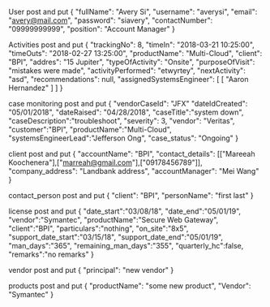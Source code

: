 User post and put 
{
    "fullName": "Avery Si",
    "username": "averysi",
    "email": "avery@mail.com",
    "password": "siavery",
    "contactNumber": "09999999999",
    "position": "Account Manager"
}

Activities post and put
{
        "trackingNo": 8,
        "timeIn": "2018-03-21 10:25:00",
        "timeOuts": "2018-02-27 13:25:00",
        "productName": "Multi-Cloud",
        "client": "BPI",
        "addres": "15 Jupiter",
        "typeOfActivity": "Onsite",
        "purposeOfVisit": "mistakes were made",
        "activityPerformed": "etwyrtey",
        "nextActivity": "asd",
        "recommendations": null,
        "assignedSystemsEngineer": [
            [
                "Aaron Hernandez"
            ]
        ]
}

case monitoring post and put
{
    "vendorCaseId": "JFX"
    "dateIdCreated": "05/01/2018",
	"dateRaised": "04/28/2018",
    "caseTitle":"system down",
	"caseDescription":"troubleshoot",
    "severity": 3,
	"vendor": "Veritas",
	"customer":"BPI",
	"productName":"Multi-Cloud",
	"systemsEngineerLead":"Jefferson Ong",
    "case_status": "Ongoing"
}

client post and put 
{
    "accountName": "BPI",
    "contact_details": [["Mareeah Koochenera"],["marreah@gmail.com"],["09178456789"]],
    "company_address": "Landbank address",
    "accountManager": "Mei Wang" 
}

contact_person post and put 
{
    "client": "BPI",
    "personName": "first last"
}

license post and put 
{
	"date_start":"03/08/18",
	"date_end":"05/01/19",
	"vendor":"Symantec",
	"productName":"Secure Web Gateway",
	"client":"BPI",
	"particulars":"nothing",
	"on_site":"8x5",
	"support_date_start":"03/15/18",
	"support_date_end":"05/01/19",
	"man_days":"365",
	"remaining_man_days":"355",
	"quarterly_hc":false,
	"remarks":"no remarks"
}

vendor post and put 
{
    "principal": "new vendor"
}

products post and put
{
    "productName": "some new product",
    "Vendor": "Symantec"
}

